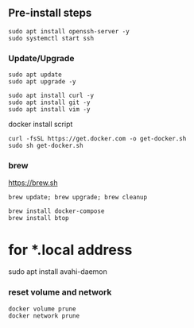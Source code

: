 ## Pre-install steps

```
sudo apt install openssh-server -y
sudo systemctl start ssh
```

### Update/Upgrade
```
sudo apt update
sudo apt upgrade -y
```

```
sudo apt install curl -y
sudo apt install git -y
sudo apt install vim -y
```

docker install script
```
curl -fsSL https://get.docker.com -o get-docker.sh
sudo sh get-docker.sh
```

### brew
https://brew.sh
```
brew update; brew upgrade; brew cleanup
```

```
brew install docker-compose
brew install btop
```

# for *.local address
sudo apt install avahi-daemon

### reset volume and network
```
docker volume prune
docker network prune
```
